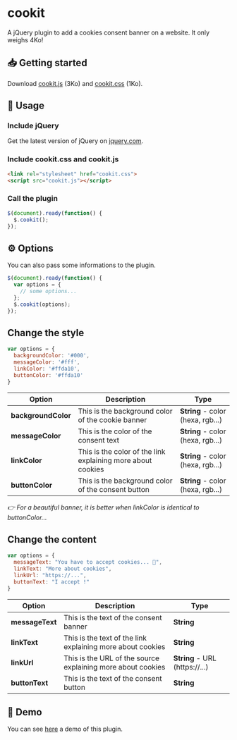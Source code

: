 # cookit
A jQuery plugin to add a cookies consent banner on a website. It only weighs 4Ko! 

## 📥 Getting started
Download [cookit.js](https://github.com/ThibaudArros/cookit/blob/master/cookit.js) (3Ko) and [cookit.css](https://github.com/ThibaudArros/cookit/blob/master/cookit.css) (1Ko).

## 📑 Usage
### Include jQuery
Get the latest version of jQuery on [jquery.com](https://code.jquery.com).

### Include cookit.css and cookit.js
```html
<link rel="stylesheet" href="cookit.css">
<script src="cookit.js"></script>
```

### Call the plugin
```javascript
$(document).ready(function() {
  $.cookit();
});
```

## ⚙️ Options
You can also pass some informations to the plugin.
```javascript
$(document).ready(function() {
  var options = {
    // some options...
  };
  $.cookit(options);
});
```

## Change the style
```javascript
var options = {
  backgroundColor: '#000',
  messageColor: '#fff',
  linkColor: '#ffda10',
  buttonColor: '#ffda10'
}
```

| Option              | Description                                                 | Type                              |
|---------------------|-------------------------------------------------------------|-----------------------------------|
| **backgroundColor** | This is the background color of the cookie banner           | **String** - color (hexa, rgb...) |
| **messageColor**    | This is the color of the consent text                       | **String** - color (hexa, rgb...) |
| **linkColor**       | This is the color of the link explaining more about cookies | **String** - color (hexa, rgb...) |
| **buttonColor**     | This is the background color of the consent button          | **String** - color (hexa, rgb...) |

*👉 For a beautiful banner, it is better when linkColor is identical to buttonColor...*


## Change the content
```javascript
var options = {
  messageText: "You have to accept cookies... 🍪",
  linkText: "More about cookies",
  linkUrl: "https://...",
  buttonText: "I accept !"
}
```

| Option          | Description                                                 | Type                           |
|-----------------|-------------------------------------------------------------|--------------------------------|
| **messageText** | This is the text of the consent banner                      | **String**                     |
| **linkText**    | This is the text of the link explaining more about cookies  | **String**                     |
| **linkUrl**     | This is the URL of the source explaining more about cookies | **String** - URL (https://...) |
| **buttonText**  | This is the text of the consent button                      | **String**                     |


## 👀 Demo
You can see [here](https://code.jquery.com) a demo of this plugin.

